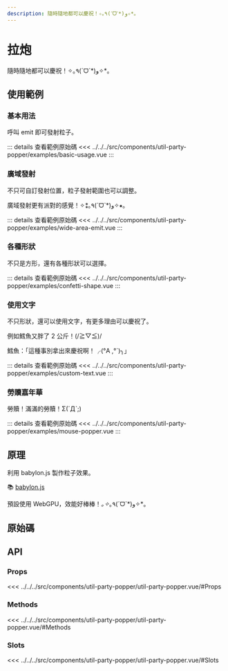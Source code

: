 ```yaml
---
description: 隨時隨地都可以慶祝！✧｡٩(ˊᗜˋ*)و✧*｡
---
```


<script setup>
import SourceLinkList from '../../../src/components/source-link-list.vue'

import BasicUsage from '../../../src/components/util-party-popper/examples/basic-usage.vue'
import WideAreaEmit from '../../../src/components/util-party-popper/examples/wide-area-emit.vue'
import MousePopper from '../../../src/components/util-party-popper/examples/mouse-popper.vue'
import ConfettiShape from '../../../src/components/util-party-popper/examples/confetti-shape.vue'
import CustomText from '../../../src/components/util-party-popper/examples/custom-text.vue'
</script>

# 拉炮 <Badge type="info" text="util" />

隨時隨地都可以慶祝！✧｡٩(ˊᗜˋ*)و✧*｡

## 使用範例

### 基本用法

呼叫 emit 即可發射粒子。

<basic-usage/>

::: details 查看範例原始碼
<<< ../../../src/components/util-party-popper/examples/basic-usage.vue
:::

### 廣域發射

不只可自訂發射位置，粒子發射範圍也可以調整。

廣域發射更有派對的感覺！✧⁑｡٩(ˊᗜˋ*)و✧⁕｡

<wide-area-emit/>

::: details 查看範例原始碼
<<< ../../../src/components/util-party-popper/examples/wide-area-emit.vue
:::

### 各種形狀

不只是方形，還有各種形狀可以選擇。

<confetti-shape/>

::: details 查看範例原始碼
<<< ../../../src/components/util-party-popper/examples/confetti-shape.vue
:::

### 使用文字

不只形狀，還可以使用文字，有更多理由可以慶祝了。

例如鱈魚又胖了 2 公斤！(/≧▽≦)/

<custom-text/>

鱈魚：「這種事別拿出來慶祝啊！╭(°A ,°`)╮」

::: details 查看範例原始碼
<<< ../../../src/components/util-party-popper/examples/custom-text.vue
:::

### 勞贖嘉年華

勞贖！滿滿的勞贖！Σ(ˊДˋ;)

<mouse-popper/>

::: details 查看範例原始碼
<<< ../../../src/components/util-party-popper/examples/mouse-popper.vue
:::

## 原理

利用 babylon.js 製作粒子效果。

📚 [babylon.js](https://doc.babylonjs.com/)

預設使用 WebGPU，效能好棒棒！*｡✧*｡٩(ˊᗜˋ*)و✧*｡

## 原始碼

<source-link-list name="util-party-popper"/>

## API

### Props

<<< ../../../src/components/util-party-popper/util-party-popper.vue/#Props

### Methods

<<< ../../../src/components/util-party-popper/util-party-popper.vue/#Methods

### Slots

<<< ../../../src/components/util-party-popper/util-party-popper.vue/#Slots
